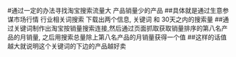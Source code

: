 #通过一定的办法寻找淘宝搜索流量大  产品销量少的产品
##具体就是通过生意参谋市场行情 行业相关词搜索  下载出两个信息,  关键词  和 30天之内的搜索量
##通过关键词制作出淘宝按销量搜索连接,然后通过页面抓取获取销量排序的第八名产品的月销量, 之后用搜索总量除上第八名产品的月销量获得一个值
##这样的话值越大就说明这个关键词的下边的产品越好卖
